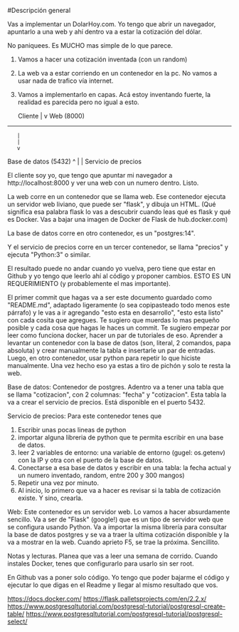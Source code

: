 #Descripción general

Vas a implementar un DolarHoy.com.
Yo tengo que abrir un navegador, apuntarlo a una web y ahí dentro va a estar la cotización del dólar.

No paniquees. Es MUCHO mas simple de lo que parece.
1. Vamos a hacer una cotización inventada (con un random)
2. La web va a estar corriendo en un contenedor en la pc. No vamos a usar nada de trafico vía internet.
3. Vamos a implementarlo en capas. Acá estoy inventando fuerte, la realidad es parecida pero no igual a esto.



    Cliente
       |
       v
 Web (8000)
- - - - - - - - - - - -
       |
       |
       v

Base de datos (5432)
      ^
       |
       |
Servicio de precios



El cliente soy yo, que tengo que apuntar mi navegador a http://localhost:8000 y ver una web con un numero dentro. Listo.

La web corre en un contenedor que se llama web. Ese contenedor ejecuta un servidor web liviano, que puede ser "flask", y dibuja un HTML. (Qué significa esa palabra flask lo vas a descubrir cuando leas qué es flask y qué es Docker. Vas a bajar una imagen de Docker de Flask de hub.docker.com)

La base de datos corre en otro contenedor, es un "postgres:14".

Y el servicio de precios corre en un tercer contenedor, se llama "precios" y ejecuta "Python:3" o similar.

El resultado puede no andar cuando yo vuelva, pero tiene que estar en Github y yo tengo que leerlo ahí al código y proponer cambios. ESTO ES UN REQUERIMIENTO (y probablemente el mas importante).

El primer commit que hagas va a ser este documento guardado como "README.md", adaptado ligeramente (o sea copipasteado todo menos este párrafo) y le vas a ir agregando "esto esta en desarrollo", "esto esta listo" con cada cosita que agregues. Te sugiero que muerdas lo mas pequeño posible y cada cosa que hagas le haces un commit. Te sugiero empezar por leer como funciona docker, hacer un par de tutoriales de eso. Aprender a levantar un contenedor con la base de datos (son, literal, 2 comandos, papa absoluta) y crear manualmente la tabla e insertarle un par de entradas. Luego, en otro contenedor, usar python para repetir lo que hiciste manualmente. Una vez hecho eso ya estas a tiro de pichón y solo te resta la web.



Base de datos:
Contenedor de postgres.
Adentro va a tener una tabla que se llama "cotizacion", con 2 columnas: "fecha" y "cotizacion".
Esta tabla la va a crear el servicio de precios.
Está disponible en el puerto 5432.


Servicio de precios:
Para este contenedor tenes que
1. Escribir unas pocas lineas de python
2. importar alguna libreria de python que te permita escribir en una base de datos.
3. leer 2 variables de entorno: una variable de entorno (gugel: os.getenv) con la IP y otra con el puerto de la base de datos.
4. Conectarse a esa base de datos y escribir en una tabla: la fecha actual y un numero inventado, random, entre 200 y 300 mangos)
5. Repetir una vez por minuto.
6. Al inicio, lo primero que va a hacer es revisar si la tabla de cotización existe. Y sino, crearla.

Web:
Este contenedor es un servidor web. Lo vamos a hacer absurdamente sencillo. Va a ser de "Flask" (google!) que es un tipo de servidor web que se configura usando Python.
Va a importar la misma librería para consultar la base de datos postgres y se va a traer la ultima cotización disponible y la va a mostrar en la web. Cuando aprieto F5, se trae la próxima. Sencillito.

Notas y lecturas. Planea que vas a leer una semana de corrido.
Cuando instales Docker, tenes que configurarlo para usarlo sin ser root.

En Github vas a poner solo código. Yo tengo que poder bajarme el código y ejecutar lo que digas en el Readme y llegar al mismo resultado que vos.

https://docs.docker.com/
https://flask.palletsprojects.com/en/2.2.x/
https://www.postgresqltutorial.com/postgresql-tutorial/postgresql-create-table/
https://www.postgresqltutorial.com/postgresql-tutorial/postgresql-select/